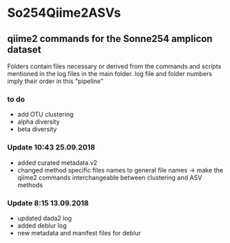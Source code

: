 # So254Qiime2ASVs
## qiime2 commands for the Sonne254 amplicon dataset

Folders contain files necessary or derived from the commands and scripts mentioned in the log files in the main folder.
log file and folder numbers imply their order in this "pipeline"

### to do
- add OTU clustering
- alpha diversity
- beta diversity

### Update 10:43 25.09.2018
- added curated metadata.v2
- changed method specific files names to general file names -> make the qiime2 commands interchangeable between clustering and ASV methods

### Update 8:15 13.09.2018
- updated dada2 log
- added deblur log
- new metadata and manifest files for deblur
